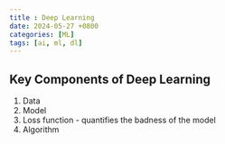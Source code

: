 ```yaml
---
title : Deep Learning
date: 2024-05-27 +0800
categories: [ML]
tags: [ai, ml, dl]
---
```


## Key Components of Deep Learning
1. Data
2. Model
3. Loss function - quantifies the badness of the model
4. Algorithm